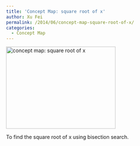 ```yaml
---
title: 'Concept Map: square root of x'
author: Xu Fei
permalink: /2014/06/concept-map-square-root-of-x/
categories:
  - Concept Map
---
```

[<img class="alignnone size-medium wp-image-7881" alt="concept map: square root of x" src="http://teaching.software-carpentry.org/wp-content/uploads/2014/06/conceptmap1-300x225.jpg" width="300" height="225" />][1]

To find the square root of x using bisection search.

 [1]: http://teaching.software-carpentry.org/wp-content/uploads/2014/06/conceptmap1.jpg
